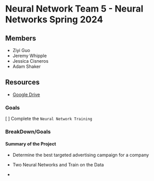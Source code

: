 # Neural Network Team 5 - Neural Networks Spring 2024

## Members
- Ziyi Guo
- Jeremy Whipple
- Jessica Cisneros
- Adam Shaker

## Resources
- [Google Drive](https://docs.google.com/document/d/192plAoD7LcFVFtnl3MZ80Ufv4Z3IQYNonejYrzYmdpo/edit?usp=sharing)

### Goals
[ ] Complete the `Neural Network Training`

### BreakDown/Goals

#### Summary of the Project
- Determine the best targeted advertising campaign for a company 


- Two Neural Networks and Train on the Data
- 